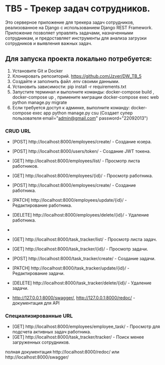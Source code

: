 # TB5 - Трекер задач сотрудников.  

Это серверное приложение для трекера задач сотрудников, реализованное на Django с использованием Django REST Framework. 
Приложение позволяет управлять задачами, назначенными сотрудникам, и предоставляет инструменты для анализа загрузки сотрудников и выявления важных задач.
## Для запуска проекта локально потребуется:
1. Установите Git и Docker
2. Клонировать репозиторий. https://github.com/Jzver/DW_TB_5
3. Создайте и заполнить файл .env своими данными.
4. Установить зависимости: pip install -r requirements.txt
5. Запустите терминал и выполните команды: docker-compose build  , docker-compose up , примените миграции docker-compose exec web python manage.py migrate
6. Если требуется доступ к админке, выполните команду: docker-compose exec app python manage.py csu (Создает супер пользователя email="admin@gmail.com"  password="22092013")

### CRUD URL
- [POST] http://localhost:8000/employees/create/ - Создание юзера.
- [POST] http://localhost:8000/users/token/ - Создание JWT токена.

- [GET] http://localhost:8000/employees/list/ - Просмотр листа работников.
- [GET] http://localhost:8000/employees/{id}/ - Просмотр работника.
- [POST] http://localhost:8000/employees/create/ - Создание работника.
- [PATCH] http://localhost:8000/employees/update/{id}/ - Редактирование работника.
- [DELETE] http://localhost:8000/employees/delete/{id}/ - Удаление работника.
- 
- [GET] http://localhost:8000/task_tracker/list/ - Просмотр листа задач.
- [GET] http://localhost:8000/task_tracker/{id}/ - Просмотр задачи.
- [POST] http://localhost:8000/task_tracker/create/ - Создание задачи.
- [PATCH] http://localhost:8000/task_tracker/update/{id}/ - Редактирование задачи.
- [DELETE] http://localhost:8000/task_tracker/delete/{id}/ - Удаление задачи.

- http://127.0.0.1:8000/swagger/, http://127.0.0.1:8000/redoc/ - документация для API

### Специализированные URL
- [GET] http://localhost:8000/employees/employee_task/ - Просмотр для подсчета активных задач работника.
- [GET] http://localhost:8000/task_tracker/tracker/ - Поиск менее загруженных сотрудников.


полная документация http://localhost:8000/redoc/ или http://localhost:8000/swagger/